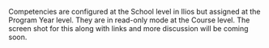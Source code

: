 Competencies are configured at the School level in Ilios but assigned at the Program Year level. They are in read-only mode at the Course level. The screen shot for this along with links and more discussion will be coming soon.